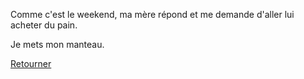 Comme c'est le weekend, ma mère répond et me demande d'aller lui acheter du pain.

Je mets mon manteau.

[Retourner](../feu-de-camp.md)
